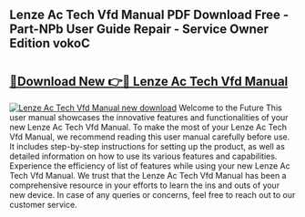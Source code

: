 ## Lenze Ac Tech Vfd Manual PDF Download Free - Part-NPb User Guide Repair - Service Owner Edition vokoC

# <h2><a href="http://bc12058.oget.top/?id=Lenze+Ac+Tech+Vfd+Manual">🔗Download New 👉🔴 Lenze Ac Tech Vfd Manual</a></h2>

[![Lenze Ac Tech Vfd Manual new download](https://i.imgur.com/5g1atiW.png)](http://bc12058.oget.top/?id=Lenze+Ac+Tech+Vfd+Manual)
Welcome to the Future This user manual showcases the innovative features and functionalities of your new Lenze Ac Tech Vfd Manual. To make the most of your Lenze Ac Tech Vfd Manual, we recommend reading this user manual carefully before use. It includes step-by-step instructions for setting up the product, as well as detailed information on how to use its various features and capabilities. Experience the efficiency of list of features while using your new Lenze Ac Tech Vfd Manual. We trust that the Lenze Ac Tech Vfd Manual has been a comprehensive resource in your efforts to learn the ins and outs of your new device. In case of any queries or concerns, feel free to reach out to our customer service.
